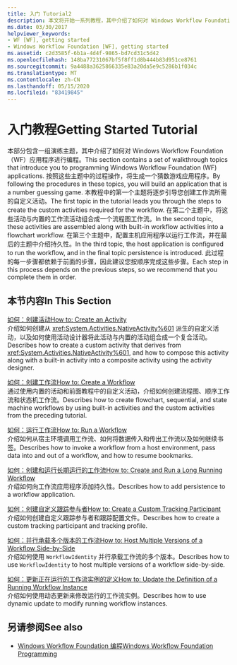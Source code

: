 ```yaml
---
title: 入门 Tutorial2
description: 本文将开始一系列教程，其中介绍了如何对 Windows Workflow Foundation 应用程序进行编程。
ms.date: 03/30/2017
helpviewer_keywords:
- WF [WF], getting started
- Windows Workflow Foundation [WF], getting started
ms.assetid: c2d3585f-6b1a-4d4f-9865-bd7cd31c5d42
ms.openlocfilehash: 148ba77231067bf5f8ff1d8b444b83d951ce8761
ms.sourcegitcommit: 9a4488a3625866335e83a20da5e9c5286b1f034c
ms.translationtype: MT
ms.contentlocale: zh-CN
ms.lasthandoff: 05/15/2020
ms.locfileid: "83419845"
---
```

# <a name="getting-started-tutorial"></a><span data-ttu-id="aed4b-103">入门教程</span><span class="sxs-lookup"><span data-stu-id="aed4b-103">Getting Started Tutorial</span></span>
<span data-ttu-id="aed4b-104">本部分包含一组演练主题，其中介绍了如何对 Windows Workflow Foundation （WF）应用程序进行编程。</span><span class="sxs-lookup"><span data-stu-id="aed4b-104">This section contains a set of walkthrough topics that introduce you to programming Windows Workflow Foundation (WF) applications.</span></span> <span data-ttu-id="aed4b-105">按照这些主题中的过程操作，将生成一个猜数游戏应用程序。</span><span class="sxs-lookup"><span data-stu-id="aed4b-105">By following the procedures in these topics, you will build an application that is a number guessing game.</span></span> <span data-ttu-id="aed4b-106">本教程中的第一个主题将逐步引导您创建工作流所需的自定义活动。</span><span class="sxs-lookup"><span data-stu-id="aed4b-106">The first topic in the tutorial leads you through the steps to create the custom activities required for the workflow.</span></span> <span data-ttu-id="aed4b-107">在第二个主题中，将这些活动与内置的工作流活动组合成一个流程图工作流。</span><span class="sxs-lookup"><span data-stu-id="aed4b-107">In the second topic, these activities are assembled along with built-in workflow activities into a flowchart workflow.</span></span> <span data-ttu-id="aed4b-108">在第三个主题中，配置主机应用程序以运行工作流，并在最后的主题中介绍持久性。</span><span class="sxs-lookup"><span data-stu-id="aed4b-108">In the third topic, the host application is configured to run the workflow, and in the final topic persistence is introduced.</span></span> <span data-ttu-id="aed4b-109">此过程的每一步骤都依赖于前面的步骤，因此建议您按顺序完成这些步骤。</span><span class="sxs-lookup"><span data-stu-id="aed4b-109">Each step in this process depends on the previous steps, so we recommend that you complete them in order.</span></span>  
  
## <a name="in-this-section"></a><span data-ttu-id="aed4b-110">本节内容</span><span class="sxs-lookup"><span data-stu-id="aed4b-110">In This Section</span></span>  
 [<span data-ttu-id="aed4b-111">如何：创建活动</span><span class="sxs-lookup"><span data-stu-id="aed4b-111">How to: Create an Activity</span></span>](how-to-create-an-activity.md)  
 <span data-ttu-id="aed4b-112">介绍如何创建从 <xref:System.Activities.NativeActivity%601> 派生的自定义活动，以及如何使用活动设计器将此活动与内置的活动组合成一个复合活动。</span><span class="sxs-lookup"><span data-stu-id="aed4b-112">Describes how to create a custom activity that derives from <xref:System.Activities.NativeActivity%601>, and how to compose this activity along with a built-in activity into a composite activity using the activity designer.</span></span>  
  
 [<span data-ttu-id="aed4b-113">如何：创建工作流</span><span class="sxs-lookup"><span data-stu-id="aed4b-113">How to: Create a Workflow</span></span>](how-to-create-a-workflow.md)  
 <span data-ttu-id="aed4b-114">通过使用内置的活动和前面教程中的自定义活动，介绍如何创建流程图、顺序工作流和状态机工作流。</span><span class="sxs-lookup"><span data-stu-id="aed4b-114">Describes how to create flowchart, sequential, and state machine workflows by using built-in activities and the custom activities from the preceding tutorial.</span></span>  
  
 [<span data-ttu-id="aed4b-115">如何：运行工作流</span><span class="sxs-lookup"><span data-stu-id="aed4b-115">How to: Run a Workflow</span></span>](how-to-run-a-workflow.md)  
 <span data-ttu-id="aed4b-116">介绍如何从宿主环境调用工作流、如何将数据传入和传出工作流以及如何继续书签。</span><span class="sxs-lookup"><span data-stu-id="aed4b-116">Describes how to invoke a workflow from a host environment, pass data into and out of a workflow, and how to resume bookmarks.</span></span>  
  
 [<span data-ttu-id="aed4b-117">如何：创建和运行长期运行的工作流</span><span class="sxs-lookup"><span data-stu-id="aed4b-117">How to: Create and Run a Long Running Workflow</span></span>](how-to-create-and-run-a-long-running-workflow.md)  
 <span data-ttu-id="aed4b-118">介绍如何向工作流应用程序添加持久性。</span><span class="sxs-lookup"><span data-stu-id="aed4b-118">Describes how to add persistence to a workflow application.</span></span>  
  
 [<span data-ttu-id="aed4b-119">如何：创建自定义跟踪参与者</span><span class="sxs-lookup"><span data-stu-id="aed4b-119">How to: Create a Custom Tracking Participant</span></span>](how-to-create-a-custom-tracking-participant.md)  
 <span data-ttu-id="aed4b-120">介绍如何创建自定义跟踪参与者和跟踪配置文件。</span><span class="sxs-lookup"><span data-stu-id="aed4b-120">Describes how to create a custom tracking participant and tracking profile.</span></span>  
  
 [<span data-ttu-id="aed4b-121">如何：并行承载多个版本的工作流</span><span class="sxs-lookup"><span data-stu-id="aed4b-121">How to: Host Multiple Versions of a Workflow Side-by-Side</span></span>](how-to-host-multiple-versions-of-a-workflow-side-by-side.md)  
 <span data-ttu-id="aed4b-122">介绍如何使用 `WorkflowIdentity` 并行承载工作流的多个版本。</span><span class="sxs-lookup"><span data-stu-id="aed4b-122">Describes how to use `WorkflowIdentity` to host multiple versions of a workflow side-by-side.</span></span>  
  
 [<span data-ttu-id="aed4b-123">如何：更新正在运行的工作流实例的定义</span><span class="sxs-lookup"><span data-stu-id="aed4b-123">How to: Update the Definition of a Running Workflow Instance</span></span>](how-to-update-the-definition-of-a-running-workflow-instance.md)  
 <span data-ttu-id="aed4b-124">介绍如何使用动态更新来修改运行的工作流实例。</span><span class="sxs-lookup"><span data-stu-id="aed4b-124">Describes how to use dynamic update to modify running workflow instances.</span></span>  
  
## <a name="see-also"></a><span data-ttu-id="aed4b-125">另请参阅</span><span class="sxs-lookup"><span data-stu-id="aed4b-125">See also</span></span>

- [<span data-ttu-id="aed4b-126">Windows Workflow Foundation 编程</span><span class="sxs-lookup"><span data-stu-id="aed4b-126">Windows Workflow Foundation Programming</span></span>](programming.md)
